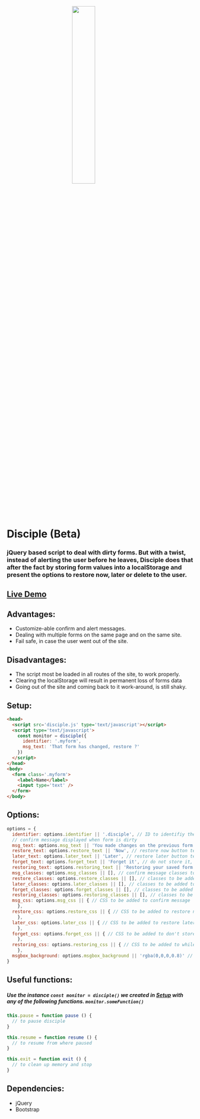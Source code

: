 <img src='https://audio-sequence.github.io/disciple.png' width='35%' style='margin-left: 35%;'>

# Disciple (Beta)

### jQuery based script to deal with dirty forms. But with a twist, instead of alerting the user before he leaves, Disciple does that after the fact by storing form values into a localStorage and present the options to restore now, later or delete to the user.

## [Live Demo][20595752]

  [20595752]: https://audio-sequence.github.io/disciple.html "Live demo"

## Advantages:
- Customize-able confirm and alert messages.
- Dealing with multiple forms on the same page and on the same site.
- Fail safe, in case the user went out of the site.

## Disadvantages:
- The script most be loaded in all routes of the site, to work properly.
- Clearing the localStorage will result in permanent loss of forms data
- Going out of the site and coming back to it work-around, is still shaky.

## Setup:
~~~html
<head>
  <script src='disciple.js' type='text/javascript'></script>
  <script type='text/javascript'>
    const monitor = disciple({
      identifier: '.myform',
      msg_text: 'That form has changed, restore ?'
    })
  </script>
</head>
<body>
  <form class='.myform'>
    <label>Name</label>
    <input type='text' />
  </form>
</body>
~~~

## Options:
~~~javascript
options = {
  identifier: options.identifier || '.disciple', // ID to identifiy the form to watch
  // confirm message displayed when form is dirty
  msg_text: options.msg_text || 'You made changes on the previous form without submiting. Do you wish to restore it ?',
  restore_text: options.restore_text || 'Now', // restore now button text
  later_text: options.later_text || 'Later', // restore later button text
  forget_text: options.forget_text || 'Forget it', // do not store it, button text
  restoring_text: options.restoring_text || 'Restoring your saved form ..', // msg displayed while restoring
  msg_classes: options.msg_classes || [], // confirm message classes to be added to the element
  restore_classes: options.restore_classes || [], // classes to be added to restore now button
  later_classes: options.later_classes || [], // classes to be added to restore later button
  forget_classes: options.forget_classes || [], // classes to be added to don't store button
  restoring_classes: options.restoring_classes || [], // classes to be added to message while restoring
  msg_css: options.msg_css || { // CSS to be added to confirm message
    },
  restore_css: options.restore_css || { // CSS to be added to restore now button
    },
  later_css: options.later_css || { // CSS to be added to restore later button
    },
  forget_css: options.forget_css || { // CSS to be added to don't store button
    },
  restoring_css: options.restoring_css || { // CSS to be added to while restoring message
    },
  msgbox_background: options.msgbox_background || 'rgba(0,0,0,0.8)' // Background color for messages div
}
~~~

## Useful functions:
##### Use the instance `const monitor = disciple()` we created in [Setup](#setup) with any of the following functions. `monitor.someFunction()`

~~~javascript
this.pause = function pause () {
  // to pause disciple
}

this.resume = function resume () {
  // to resume from where paused
}

this.exit = function exit () {
  // to clean up memory and stop
}
~~~

## Dependencies:
- jQuery
- Bootstrap

